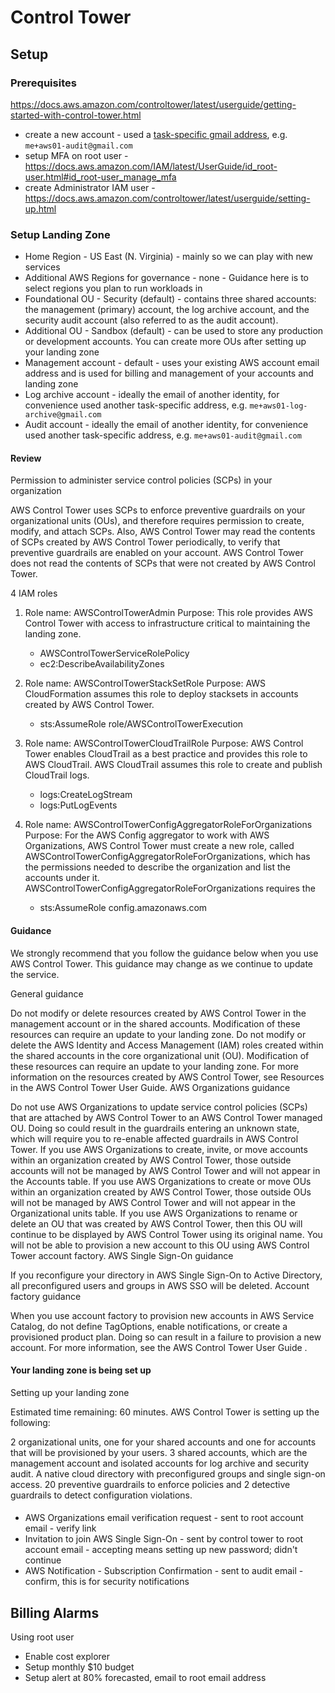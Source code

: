 # Control Tower

## Setup

### Prerequisites

https://docs.aws.amazon.com/controltower/latest/userguide/getting-started-with-control-tower.html

* create a new account - used a [task-specific gmail address](https://support.google.com/a/users/answer/9308648?hl=en), e.g. `me+aws01-audit@gmail.com`
* setup MFA on root user - https://docs.aws.amazon.com/IAM/latest/UserGuide/id_root-user.html#id_root-user_manage_mfa
* create Administrator IAM user - https://docs.aws.amazon.com/controltower/latest/userguide/setting-up.html

### Setup Landing Zone

* Home Region - US East (N. Virginia) - mainly so we can play with new services
* Additional AWS Regions for governance - none - Guidance here is to select regions you plan to run workloads in
* Foundational OU - Security (default) - contains three shared accounts: the management (primary) account, the log archive account, and the security audit account (also referred to as the audit account).
* Additional OU - Sandbox (default) - can be used to store any production or development accounts. You can create more OUs after setting up your landing zone
* Management account - default - uses your existing AWS account email address and is used for billing and management of your accounts and landing zone
* Log archive account - ideally the email of another identity, for convenience used another task-specific address, e.g. `me+aws01-log-archive@gmail.com`
* Audit account - ideally the email of another identity, for convenience used another task-specific address, e.g. `me+aws01-audit@gmail.com`

#### Review

Permission to administer service control policies (SCPs) in your organization

AWS Control Tower uses SCPs to enforce preventive guardrails on your organizational units (OUs), and therefore requires
permission to create, modify, and attach SCPs. Also, AWS Control Tower may read the contents of SCPs created by AWS
Control Tower periodically, to verify that preventive guardrails are enabled on your account. AWS Control Tower does
not read the contents of SCPs that were not created by AWS Control Tower.

4 IAM roles

1. Role name: AWSControlTowerAdmin
   Purpose: This role provides AWS Control Tower with access to infrastructure critical to maintaining the landing zone.
   - AWSControlTowerServiceRolePolicy
   - ec2:DescribeAvailabilityZones

2. Role name: AWSControlTowerStackSetRole
   Purpose: AWS CloudFormation assumes this role to deploy stacksets in accounts created by AWS Control Tower.
    - sts:AssumeRole role/AWSControlTowerExecution
    
3. Role name: AWSControlTowerCloudTrailRole
   Purpose: AWS Control Tower enables CloudTrail as a best practice and provides this role to AWS CloudTrail. 
   AWS CloudTrail assumes this role to create and publish CloudTrail logs.
    - logs:CreateLogStream
    - logs:PutLogEvents
    
4. Role name: AWSControlTowerConfigAggregatorRoleForOrganizations
   Purpose: For the AWS Config aggregator to work with AWS Organizations, AWS Control Tower must create a new role, 
   called AWSControlTowerConfigAggregatorRoleForOrganizations, which has the permissions needed to describe the 
   organization and list the accounts under it. AWSControlTowerConfigAggregatorRoleForOrganizations requires the
    - sts:AssumeRole config.amazonaws.com

#### Guidance
We strongly recommend that you follow the guidance below when you use AWS Control Tower. This guidance may change as we continue to update the service.

General guidance

Do not modify or delete resources created by AWS Control Tower in the management account or in the shared accounts. Modification of these resources can require an update to your landing zone.
Do not modify or delete the AWS Identity and Access Management (IAM) roles created within the shared accounts in the core organizational unit (OU). Modification of these resources can require an update to your landing zone.
For more information on the resources created by AWS Control Tower, see Resources  in the AWS Control Tower User Guide.
AWS Organizations guidance

Do not use AWS Organizations to update service control policies (SCPs) that are attached by AWS Control Tower to an AWS Control Tower managed OU. Doing so could result in the guardrails entering an unknown state, which will require you to re-enable affected guardrails in AWS Control Tower.
If you use AWS Organizations to create, invite, or move accounts within an organization created by AWS Control Tower, those outside accounts will not be managed by AWS Control Tower and will not appear in the Accounts table.
If you use AWS Organizations to create or move OUs within an organization created by AWS Control Tower, those outside OUs will not be managed by AWS Control Tower and will not appear in the Organizational units table.
If you use AWS Organizations to rename or delete an OU that was created by AWS Control Tower, then this OU will continue to be displayed by AWS Control Tower using its original name. You will not be able to provision a new account to this OU using AWS Control Tower account factory.
AWS Single Sign-On guidance

If you reconfigure your directory in AWS Single Sign-On to Active Directory, all preconfigured users and groups in AWS SSO will be deleted.
Account factory guidance

When you use account factory to provision new accounts in AWS Service Catalog, do not define TagOptions, enable notifications, or create a provisioned product plan. Doing so can result in a failure to provision a new account.
For more information, see the AWS Control Tower User Guide .

#### Your landing zone is being set up

Setting up your landing zone

Estimated time remaining: 60 minutes.
AWS Control Tower is setting up the following:

2 organizational units, one for your shared accounts and one for accounts that will be provisioned by your users.
3 shared accounts, which are the management account and isolated accounts for log archive and security audit.
A native cloud directory with preconfigured groups and single sign-on access.
20 preventive guardrails to enforce policies and 2 detective guardrails to detect configuration violations.


####

* AWS Organizations email verification request - sent to root account email - verify link
* Invitation to join AWS Single Sign-On - sent by control tower to root account email - accepting means setting up new password; didn't continue
* AWS Notification - Subscription Confirmation - sent to audit email - confirm, this is for security notifications



## Billing Alarms

Using root user
* Enable cost explorer
* Setup monthly $10 budget
* Setup alert at 80% forecasted, email to root email address